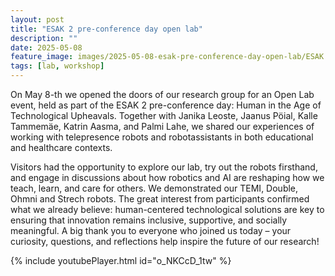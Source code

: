 ```yaml
---
layout: post
title: "ESAK 2 pre-conference day open lab"
description: ""
date: 2025-05-08
feature_image: images/2025-05-08-esak-pre-conference-day-open-lab/ESAK 3.jpg
tags: [lab, workshop]
---
```


On May 8-th we opened the doors of our research group for an Open Lab event, held as part of the ESAK 2 pre-conference day: Human in the Age of Technological Upheavals.
Together with Janika Leoste, Jaanus Pöial, Kalle Tammemäe, Katrin Aasma, and Palmi Lahe, we shared our experiences of working with telepresence robots and robotassistants in both educational and healthcare contexts.

<!--more-->

Visitors had the opportunity to explore our lab, try out the robots firsthand, and engage in discussions about how robotics and AI are reshaping how we teach, learn, and care for others. We demonstrated our TEMI, Double, Ohmni and Strech robots.
The great interest from participants confirmed what we already believe: human-centered technological solutions are key to ensuring that innovation remains inclusive, supportive, and socially meaningful.
A big thank you to everyone who joined us today – your curiosity, questions, and reflections help inspire the future of our research!


{% include youtubePlayer.html id="o_NKCcD_1tw" %}
